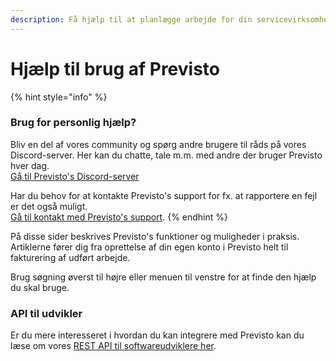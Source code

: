 ```yaml
---
description: Få hjælp til at planlægge arbejde for din servicevirksomhed.
---
```


# Hjælp til brug af Previsto

{% hint style="info" %}
### Brug for personlig hjælp?

Bliv en del af vores community og spørg andre brugere til råds på vores Discord-server. Her kan du chatte, tale m.m. med andre der bruger Previsto hver dag.  
[Gå til Previsto's Discord-server](https://discord.gg/ZujpyTqy5Y)

Har du behov for at kontakte Previsto's support for fx. at rapportere en fejl er det også muligt.  
[Gå til kontakt med Previsto's support](kontakt-med-previstos-support.md).
{% endhint %}

På disse sider beskrives Previsto's funktioner og muligheder i praksis. Artiklerne fører dig fra oprettelse af din egen konto i Previsto helt til fakturering af udført arbejde.

Brug søgning øverst til højre eller menuen til venstre for at finde den hjælp du skal bruge.

### API til udvikler

Er du mere interesseret i hvordan du kan integrere med Previsto kan du læse om vores [REST API til softwareudviklere her](api/introduction-to-api.md).

